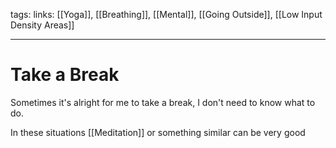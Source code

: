 tags:
links: [[Yoga]], [[Breathing]], [[Mental]], [[Going Outside]], [[Low Input Density Areas]]

---
# Take a Break
Sometimes it's alright for me to take a break, I don't need to know what to do.

In these situations [[Meditation]] or something similar can be very good